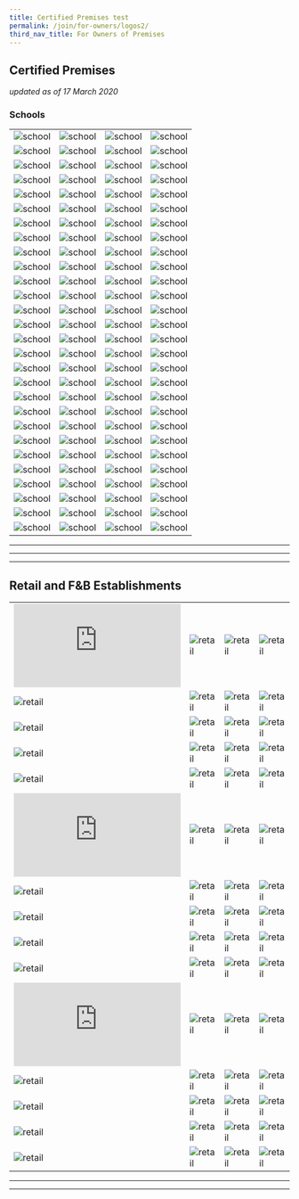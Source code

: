```yaml
---
title: Certified Premises test
permalink: /join/for-owners/logos2/
third_nav_title: For Owners of Premises
---
```


## Certified Premises

_updated as of 17 March 2020_


### Schools

|   |   |   |   |
|---|---|---|---|
| ![school](https://ariesdesign.com.sg/images/Logos/Schools/admiralty%20primary%20school%20logo.jpg) | ![school](https://ariesdesign.com.sg/images/Logos/Schools/Anderson%20Primary%20School%20Logo.jpg)   | ![school](https://ariesdesign.com.sg/images/Logos/Schools/bendemeer_primary_logo.png) | ![school](https://ariesdesign.com.sg/images/Logos/Schools/Bukit%20Batok%20Secondary.jpg)  |
| ![school](https://ariesdesign.com.sg/images/Logos/Schools/Bukit%20Panjang%20Primary%20School%20Logo.png) | ![school](https://ariesdesign.com.sg/images/Logos/Schools/CHIJ%20Kellock.jpg)  | ![school](https://ariesdesign.com.sg/images/Logos/Schools/Catholic%20High%20Logo.jpg) | ![school](https://ariesdesign.com.sg/images/Logos/Schools/Crescent%20Girls%20School%20Logo.png)  |
| ![school](https://ariesdesign.com.sg/images/Logos/Schools/Damai%20Primary%20School.jpg) | ![school](https://ehelperteam.com/wp-content/uploads/2019/09/Broken-images.png)  | ![school](https://ariesdesign.com.sg/images/Logos/Schools/Farrer%20Park%20Primary%20School.jpg)  | ![school](https://ariesdesign.com.sg/images/Logos/Schools/FengShan%20Primary%20School%20Logo.jpg) |
| ![school](https://ariesdesign.com.sg/images/Logos/Schools/Girls%20Brigade.jpg) | ![school](https://ariesdesign.com.sg/images/Logos/Schools/Hong%20Wen%20School.jpg) |  ![school](https://ariesdesign.com.sg/images/Logos/Schools/Jiemin%20Primary%20School%20Logo.jpg) | ![school](https://ariesdesign.com.sg/images/Logos/Schools/Kuo%20Chuan%20Presbyterian%20Secondary%20School.png) |
| ![school](https://ariesdesign.com.sg/images/Logos/Schools/Kong%20Hwa%20School%20Logo.jpg)  | ![school](https://ariesdesign.com.sg/images/Logos/Schools/Loyang%20Primary%20School%20Logo.jpg)  | ![school](https://ariesdesign.com.sg/images/Logos/Schools/Loyang%20Secondary%20School%20Logo.jpg) | ![school](https://ariesdesign.com.sg/images/Logos/Schools/Marymount_convent_school.jpg) |
| ![school](https://ariesdesign.com.sg/images/Logos/Schools/Mee%20Toh%20School%20Logo.png)  | ![school](https://ariesdesign.com.sg/images/Logos/Schools/North%20View%20Primary%20School%20Logo.png)  | ![school](https://ariesdesign.com.sg/images/Logos/Schools/Princess%20Elizabeth%20Primary%20School%20Logo.jpg)  | ![school](https://ariesdesign.com.sg/images/Logos/Schools/Temasek%20Primary%20School%20Logo.jpg)  |
| ![school](https://ariesdesign.com.sg/images/Logos/Schools/Monfort%20Junior%20School%20Logo.png)  | ![school](https://ariesdesign.com.sg/images/Logos/Schools/Naval%20Base%20Primary%20School%20Logo.jpg)  | ![school](https://ariesdesign.com.sg/images/Logos/Schools/Naval%20Base%20Secondary%20School%20Logo.jpg)  | ![school](https://ariesdesign.com.sg/images/Logos/Schools/New%20Town%20Primary%20School%20Logo.jpg)  |
| ![school](https://ariesdesign.com.sg/images/Logos/Schools/admiralty%20primary%20school%20logo.jpg) | ![school](https://ariesdesign.com.sg/images/Logos/Schools/Anderson%20Primary%20School%20Logo.jpg)   | ![school](https://ariesdesign.com.sg/images/Logos/Schools/bendemeer_primary_logo.png) | ![school](https://ariesdesign.com.sg/images/Logos/Schools/Bukit%20Batok%20Secondary.jpg)  |
| ![school](https://ariesdesign.com.sg/images/Logos/Schools/Bukit%20Panjang%20Primary%20School%20Logo.png) | ![school](https://ariesdesign.com.sg/images/Logos/Schools/CHIJ%20Kellock.jpg)  | ![school](https://ariesdesign.com.sg/images/Logos/Schools/Catholic%20High%20Logo.jpg) | ![school](https://ariesdesign.com.sg/images/Logos/Schools/Crescent%20Girls%20School%20Logo.png)  |
| ![school](https://ariesdesign.com.sg/images/Logos/Schools/Damai%20Primary%20School.jpg) | ![school](https://ehelperteam.com/wp-content/uploads/2019/09/Broken-images.png)  | ![school](https://ariesdesign.com.sg/images/Logos/Schools/Farrer%20Park%20Primary%20School.jpg)  | ![school](https://ariesdesign.com.sg/images/Logos/Schools/FengShan%20Primary%20School%20Logo.jpg) |
| ![school](https://ariesdesign.com.sg/images/Logos/Schools/Girls%20Brigade.jpg) | ![school](https://ariesdesign.com.sg/images/Logos/Schools/Hong%20Wen%20School.jpg) |  ![school](https://ariesdesign.com.sg/images/Logos/Schools/Jiemin%20Primary%20School%20Logo.jpg) | ![school](https://ariesdesign.com.sg/images/Logos/Schools/Kuo%20Chuan%20Presbyterian%20Secondary%20School.png) |
| ![school](https://ariesdesign.com.sg/images/Logos/Schools/Kong%20Hwa%20School%20Logo.jpg)  | ![school](https://ariesdesign.com.sg/images/Logos/Schools/Loyang%20Primary%20School%20Logo.jpg)  | ![school](https://ariesdesign.com.sg/images/Logos/Schools/Loyang%20Secondary%20School%20Logo.jpg) | ![school](https://ariesdesign.com.sg/images/Logos/Schools/Marymount_convent_school.jpg) |
| ![school](https://ariesdesign.com.sg/images/Logos/Schools/Mee%20Toh%20School%20Logo.png)  | ![school](https://ariesdesign.com.sg/images/Logos/Schools/North%20View%20Primary%20School%20Logo.png)  | ![school](https://ariesdesign.com.sg/images/Logos/Schools/Princess%20Elizabeth%20Primary%20School%20Logo.jpg)  | ![school](https://ariesdesign.com.sg/images/Logos/Schools/Temasek%20Primary%20School%20Logo.jpg)  |
| ![school](https://ariesdesign.com.sg/images/Logos/Schools/Monfort%20Junior%20School%20Logo.png)  | ![school](https://ariesdesign.com.sg/images/Logos/Schools/Naval%20Base%20Primary%20School%20Logo.jpg)  | ![school](https://ariesdesign.com.sg/images/Logos/Schools/Naval%20Base%20Secondary%20School%20Logo.jpg)  | ![school](https://ariesdesign.com.sg/images/Logos/Schools/New%20Town%20Primary%20School%20Logo.jpg)  |
| ![school](https://ariesdesign.com.sg/images/Logos/Schools/admiralty%20primary%20school%20logo.jpg) | ![school](https://ariesdesign.com.sg/images/Logos/Schools/Anderson%20Primary%20School%20Logo.jpg)   | ![school](https://ariesdesign.com.sg/images/Logos/Schools/bendemeer_primary_logo.png) | ![school](https://ariesdesign.com.sg/images/Logos/Schools/Bukit%20Batok%20Secondary.jpg)  |
| ![school](https://ariesdesign.com.sg/images/Logos/Schools/Bukit%20Panjang%20Primary%20School%20Logo.png) | ![school](https://ariesdesign.com.sg/images/Logos/Schools/CHIJ%20Kellock.jpg)  | ![school](https://ariesdesign.com.sg/images/Logos/Schools/Catholic%20High%20Logo.jpg) | ![school](https://ariesdesign.com.sg/images/Logos/Schools/Crescent%20Girls%20School%20Logo.png)  |
| ![school](https://ariesdesign.com.sg/images/Logos/Schools/Damai%20Primary%20School.jpg) | ![school](https://ehelperteam.com/wp-content/uploads/2019/09/Broken-images.png)  | ![school](https://ariesdesign.com.sg/images/Logos/Schools/Farrer%20Park%20Primary%20School.jpg)  | ![school](https://ariesdesign.com.sg/images/Logos/Schools/FengShan%20Primary%20School%20Logo.jpg) |
| ![school](https://ariesdesign.com.sg/images/Logos/Schools/Girls%20Brigade.jpg) | ![school](https://ariesdesign.com.sg/images/Logos/Schools/Hong%20Wen%20School.jpg) |  ![school](https://ariesdesign.com.sg/images/Logos/Schools/Jiemin%20Primary%20School%20Logo.jpg) | ![school](https://ariesdesign.com.sg/images/Logos/Schools/Kuo%20Chuan%20Presbyterian%20Secondary%20School.png) |
| ![school](https://ariesdesign.com.sg/images/Logos/Schools/Kong%20Hwa%20School%20Logo.jpg)  | ![school](https://ariesdesign.com.sg/images/Logos/Schools/Loyang%20Primary%20School%20Logo.jpg)  | ![school](https://ariesdesign.com.sg/images/Logos/Schools/Loyang%20Secondary%20School%20Logo.jpg) | ![school](https://ariesdesign.com.sg/images/Logos/Schools/Marymount_convent_school.jpg) |
| ![school](https://ariesdesign.com.sg/images/Logos/Schools/Mee%20Toh%20School%20Logo.png)  | ![school](https://ariesdesign.com.sg/images/Logos/Schools/North%20View%20Primary%20School%20Logo.png)  | ![school](https://ariesdesign.com.sg/images/Logos/Schools/Princess%20Elizabeth%20Primary%20School%20Logo.jpg)  | ![school](https://ariesdesign.com.sg/images/Logos/Schools/Temasek%20Primary%20School%20Logo.jpg)  |
| ![school](https://ariesdesign.com.sg/images/Logos/Schools/Monfort%20Junior%20School%20Logo.png)  | ![school](https://ariesdesign.com.sg/images/Logos/Schools/Naval%20Base%20Primary%20School%20Logo.jpg)  | ![school](https://ariesdesign.com.sg/images/Logos/Schools/Naval%20Base%20Secondary%20School%20Logo.jpg)  | ![school](https://ariesdesign.com.sg/images/Logos/Schools/New%20Town%20Primary%20School%20Logo.jpg)  |
| ![school](https://ariesdesign.com.sg/images/Logos/Schools/admiralty%20primary%20school%20logo.jpg) | ![school](https://ariesdesign.com.sg/images/Logos/Schools/Anderson%20Primary%20School%20Logo.jpg)   | ![school](https://ariesdesign.com.sg/images/Logos/Schools/bendemeer_primary_logo.png) | ![school](https://ariesdesign.com.sg/images/Logos/Schools/Bukit%20Batok%20Secondary.jpg)  |
| ![school](https://ariesdesign.com.sg/images/Logos/Schools/Bukit%20Panjang%20Primary%20School%20Logo.png) | ![school](https://ariesdesign.com.sg/images/Logos/Schools/CHIJ%20Kellock.jpg)  | ![school](https://ariesdesign.com.sg/images/Logos/Schools/Catholic%20High%20Logo.jpg) | ![school](https://ariesdesign.com.sg/images/Logos/Schools/Crescent%20Girls%20School%20Logo.png)  |
| ![school](https://ariesdesign.com.sg/images/Logos/Schools/Damai%20Primary%20School.jpg) | ![school](https://ehelperteam.com/wp-content/uploads/2019/09/Broken-images.png)  | ![school](https://ariesdesign.com.sg/images/Logos/Schools/Farrer%20Park%20Primary%20School.jpg)  | ![school](https://ariesdesign.com.sg/images/Logos/Schools/FengShan%20Primary%20School%20Logo.jpg) |
| ![school](https://ariesdesign.com.sg/images/Logos/Schools/Girls%20Brigade.jpg) | ![school](https://ariesdesign.com.sg/images/Logos/Schools/Hong%20Wen%20School.jpg) |  ![school](https://ariesdesign.com.sg/images/Logos/Schools/Jiemin%20Primary%20School%20Logo.jpg) | ![school](https://ariesdesign.com.sg/images/Logos/Schools/Kuo%20Chuan%20Presbyterian%20Secondary%20School.png) |
| ![school](https://ariesdesign.com.sg/images/Logos/Schools/Kong%20Hwa%20School%20Logo.jpg)  | ![school](https://ariesdesign.com.sg/images/Logos/Schools/Loyang%20Primary%20School%20Logo.jpg)  | ![school](https://ariesdesign.com.sg/images/Logos/Schools/Loyang%20Secondary%20School%20Logo.jpg) | ![school](https://ariesdesign.com.sg/images/Logos/Schools/Marymount_convent_school.jpg) |
| ![school](https://ariesdesign.com.sg/images/Logos/Schools/Mee%20Toh%20School%20Logo.png)  | ![school](https://ariesdesign.com.sg/images/Logos/Schools/North%20View%20Primary%20School%20Logo.png)  | ![school](https://ariesdesign.com.sg/images/Logos/Schools/Princess%20Elizabeth%20Primary%20School%20Logo.jpg)  | ![school](https://ariesdesign.com.sg/images/Logos/Schools/Temasek%20Primary%20School%20Logo.jpg)  |
| ![school](https://ariesdesign.com.sg/images/Logos/Schools/Monfort%20Junior%20School%20Logo.png)  | ![school](https://ariesdesign.com.sg/images/Logos/Schools/Naval%20Base%20Primary%20School%20Logo.jpg)  | ![school](https://ariesdesign.com.sg/images/Logos/Schools/Naval%20Base%20Secondary%20School%20Logo.jpg)  | ![school](https://ariesdesign.com.sg/images/Logos/Schools/New%20Town%20Primary%20School%20Logo.jpg)  |


---
---
---


## Retail and F&B Establishments


|   |   |   |   |
|---|---|---|---|
| ![retail](http://www.flasingapore.org/member.php?id=0019000001OQQqIAAX)  | ![retail](https://media.licdn.com/dms/image/C4D0BAQFhdtbB5oCpkA/company-logo_200_200/0?e=2159024400&v=beta&t=ztDnXY7OvI1jA2Px8CQI-FCwpwpE__BDFCEtnFDNy_I)  | ![retail](http://www.flasingapore.org/salesforce_files/Artz%20Kids%20Logo.png)  | ![retail](http://flasingapore.org/UserFiles/Image/NY%20Steak%20Shack.png)  |
| ![retail](https://fisnikde.com/wp-content/uploads/2019/01/broken-image.png)  | ![retail](http://www.flasingapore.org/salesforce_files/WNK%20Logo.jpg)  | ![retail](http://www.flasingapore.org/salesforce_files/Saybons%20Logo.jpg)  | ![retail](http://www.flasingapore.org/salesforce_files/Harry's%20Logo%20(Low%20Res).jpg)  |
| ![retail](https://www.crossstreetexchange.com.sg/images/290huggs%20coffee.png)  | ![retail](https://www.k-cuts.com/uploads/6/0/4/9/604929/published/kcuts-new-logo.png)  | ![retail](http://www.flasingapore.org/salesforce_files/Yusarn%20Audrey%20Logo%20(LR).png)  | ![retail](http://www.jem.sg/images/bee_cheng_hiang.jpg)  |
| ![retail](http://www.jem.sg/images/old_chang_kee.jpg)  | ![retail](http://static.wixstatic.com/media/769f91_b7e31cb2c98d4e57a81e2393143de61f.png_srz_151_154_85_22_0.50_1.20_0.00_png_srz)  | ![retail](http://www.flasingapore.org/salesforce_files/KGW-new-LOGO.jpg)  | ![retail](http://www.flasingapore.org/salesforce_files/ichiban-boshi-logo_LR.png)  |
| ![retail](http://www.flasingapore.org/salesforce_files/Ichiban%20Sushi_LR.jpg)  | ![retail](http://www.flasingapore.org/salesforce_files/Kuishin%20Bo_LR.png)  | ![retail](http://www.flasingapore.org/salesforce_files/Fiesta%20Logo.png)  | ![retail](http://www.jem.sg/images/hong_kong_sheng_kee_dessert.jpg)  |
| ![retail](http://www.flasingapore.org/member.php?id=0019000001OQQqIAAX)  | ![retail](https://media.licdn.com/dms/image/C4D0BAQFhdtbB5oCpkA/company-logo_200_200/0?e=2159024400&v=beta&t=ztDnXY7OvI1jA2Px8CQI-FCwpwpE__BDFCEtnFDNy_I)  | ![retail](http://www.flasingapore.org/salesforce_files/Artz%20Kids%20Logo.png)  | ![retail](http://flasingapore.org/UserFiles/Image/NY%20Steak%20Shack.png)  |
| ![retail](https://fisnikde.com/wp-content/uploads/2019/01/broken-image.png)  | ![retail](http://www.flasingapore.org/salesforce_files/WNK%20Logo.jpg)  | ![retail](http://www.flasingapore.org/salesforce_files/Saybons%20Logo.jpg)  | ![retail](http://www.flasingapore.org/salesforce_files/Harry's%20Logo%20(Low%20Res).jpg)  |
| ![retail](https://www.crossstreetexchange.com.sg/images/290huggs%20coffee.png)  | ![retail](https://www.k-cuts.com/uploads/6/0/4/9/604929/published/kcuts-new-logo.png)  | ![retail](http://www.flasingapore.org/salesforce_files/Yusarn%20Audrey%20Logo%20(LR).png)  | ![retail](http://www.jem.sg/images/bee_cheng_hiang.jpg)  |
| ![retail](http://www.jem.sg/images/old_chang_kee.jpg)  | ![retail](http://static.wixstatic.com/media/769f91_b7e31cb2c98d4e57a81e2393143de61f.png_srz_151_154_85_22_0.50_1.20_0.00_png_srz)  | ![retail](http://www.flasingapore.org/salesforce_files/KGW-new-LOGO.jpg)  | ![retail](http://www.flasingapore.org/salesforce_files/ichiban-boshi-logo_LR.png)  |
| ![retail](http://www.flasingapore.org/salesforce_files/Ichiban%20Sushi_LR.jpg)  | ![retail](http://www.flasingapore.org/salesforce_files/Kuishin%20Bo_LR.png)  | ![retail](http://www.flasingapore.org/salesforce_files/Fiesta%20Logo.png)  | ![retail](http://www.jem.sg/images/hong_kong_sheng_kee_dessert.jpg)  |
| ![retail](http://www.flasingapore.org/member.php?id=0019000001OQQqIAAX)  | ![retail](https://media.licdn.com/dms/image/C4D0BAQFhdtbB5oCpkA/company-logo_200_200/0?e=2159024400&v=beta&t=ztDnXY7OvI1jA2Px8CQI-FCwpwpE__BDFCEtnFDNy_I)  | ![retail](http://www.flasingapore.org/salesforce_files/Artz%20Kids%20Logo.png)  | ![retail](http://flasingapore.org/UserFiles/Image/NY%20Steak%20Shack.png)  |
| ![retail](https://fisnikde.com/wp-content/uploads/2019/01/broken-image.png)  | ![retail](http://www.flasingapore.org/salesforce_files/WNK%20Logo.jpg)  | ![retail](http://www.flasingapore.org/salesforce_files/Saybons%20Logo.jpg)  | ![retail](http://www.flasingapore.org/salesforce_files/Harry's%20Logo%20(Low%20Res).jpg)  |
| ![retail](https://www.crossstreetexchange.com.sg/images/290huggs%20coffee.png)  | ![retail](https://www.k-cuts.com/uploads/6/0/4/9/604929/published/kcuts-new-logo.png)  | ![retail](http://www.flasingapore.org/salesforce_files/Yusarn%20Audrey%20Logo%20(LR).png)  | ![retail](http://www.jem.sg/images/bee_cheng_hiang.jpg)  |
| ![retail](http://www.jem.sg/images/old_chang_kee.jpg)  | ![retail](http://static.wixstatic.com/media/769f91_b7e31cb2c98d4e57a81e2393143de61f.png_srz_151_154_85_22_0.50_1.20_0.00_png_srz)  | ![retail](http://www.flasingapore.org/salesforce_files/KGW-new-LOGO.jpg)  | ![retail](http://www.flasingapore.org/salesforce_files/ichiban-boshi-logo_LR.png)  |
| ![retail](http://www.flasingapore.org/salesforce_files/Ichiban%20Sushi_LR.jpg)  | ![retail](http://www.flasingapore.org/salesforce_files/Kuishin%20Bo_LR.png)  | ![retail](http://www.flasingapore.org/salesforce_files/Fiesta%20Logo.png)  | ![retail](http://www.jem.sg/images/hong_kong_sheng_kee_dessert.jpg)  |

---
---

